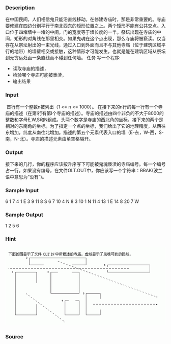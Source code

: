 
### Description
在中国民间，人们相信鬼只能沿直线移动。在修建寺庙时，那是非常重要的。寺庙要修建在四边分别平行于南北西东的矩形位置之上。两个矩形不能有公共交点。入口位于四堵墙中一堵的中间，门的宽度等于墙长度的一半。祭坛出现在寺庙的中间，矩形的对角线在那里相交。如果鬼魂在这个点出现，那么寺庙将被亵渎。仅当存在从祭坛射出的一束光线，通过入口到外面而且不与其他寺庙（位于建筑区域平行的地带）的墙壁相交或接触，这种情形才可能发生，也就是能在建筑区域从祭坛到无穷远处画一条直线而不碰到任何墙。
任务
写一个程序:  

- 读取寺庙的描述， 
- 检验哪个寺庙可能被亵渎， 
- 输出结果 

### Input
 首行有一个整数n被列出（1 <= n <= 1000）。
在接下来的n行的每一行有一个寺庙的描述（在第I行有第I个寺庙的描述）。寺庙的描述由四个非负的不大于8000的整数和字母E,W,S和N组成。头两个数字是寺庙的西北角的坐标，接下来的两个是相对的东南角的坐标。为了指定一个点的坐标，我们给出了它的地理精度，从西往东增加，纬度从南往北增加。描述的第五个元素代表入口的墙（E-东，W-西，S-南，N-北）。寺庙的描述元素由单空格隔开。
### Output
接下来的几行，你的程序应该按升序写下可能被鬼魂亵渎的寺庙编号。每一个编号占一行。如果没有编号，在文件OLT.OUT中，你应该写一个字符串：BRAK(波兰语中意思为“没有”)。
### Sample Input
6
1 7 4 1 E
3 9 11 8 S
6 7 10 4 N
8 3 10 1 N
11 4 13 1 E
14 8 20 7 W

### Sample Output
 
1
2
5
6

### Hint
![](/JudgeOnline/upload/201212/11(3).jpg)
### Source
